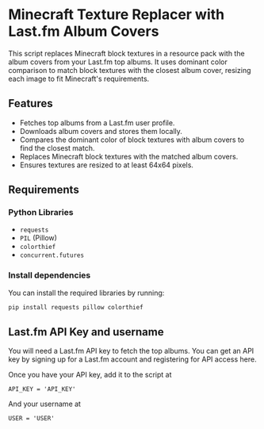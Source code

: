 # Minecraft Texture Replacer with Last.fm Album Covers

This script replaces Minecraft block textures in a resource pack with the album covers from your Last.fm top albums. It uses dominant color comparison to match block textures with the closest album cover, resizing each image to fit Minecraft's requirements.

## Features
- Fetches top albums from a Last.fm user profile.
- Downloads album covers and stores them locally.
- Compares the dominant color of block textures with album covers to find the closest match.
- Replaces Minecraft block textures with the matched album covers.
- Ensures textures are resized to at least 64x64 pixels.

## Requirements

### Python Libraries
- `requests`
- `PIL` (Pillow)
- `colorthief`
- `concurrent.futures`

### Install dependencies
You can install the required libraries by running:
```bash
pip install requests pillow colorthief
```
## Last.fm API Key and username

You will need a Last.fm API key to fetch the top albums. You can get an API key by signing up for a Last.fm account and registering for API access here.

Once you have your API key, add it to the script at
```
API_KEY = 'API_KEY'
```
And your username at
```
USER = 'USER'
```



